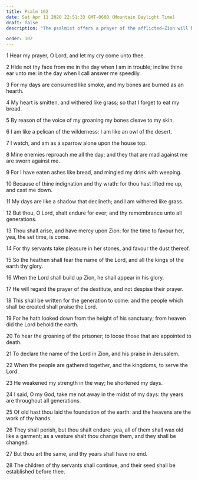 ```yaml
---
title: Psalm 102
date: Sat Apr 11 2020 22:51:33 GMT-0600 (Mountain Daylight Time)
draft: false
description: "The psalmist offers a prayer of the afflicted—Zion will be built up when the Lord appears in His glory—Though the heaven and earth perish, the Lord who created them will endure forever."

order: 102
---
```

    
1 Hear my prayer, O Lord, and let my cry come unto thee.

2 Hide not thy face from me in the day when I am in trouble; incline thine ear unto me: in the day when I call answer me speedily.

3 For my days are consumed like smoke, and my bones are burned as an hearth.

4 My heart is smitten, and withered like grass; so that I forget to eat my bread.

5 By reason of the voice of my groaning my bones cleave to my skin.

6 I am like a pelican of the wilderness: I am like an owl of the desert.

7 I watch, and am as a sparrow alone upon the house top.

8 Mine enemies reproach me all the day; and they that are mad against me are sworn against me.

9 For I have eaten ashes like bread, and mingled my drink with weeping.

10 Because of thine indignation and thy wrath: for thou hast lifted me up, and cast me down.

11 My days are like a shadow that declineth; and I am withered like grass.

12 But thou, O Lord, shalt endure for ever; and thy remembrance unto all generations.

13 Thou shalt arise, and have mercy upon Zion: for the time to favour her, yea, the set time, is come.

14 For thy servants take pleasure in her stones, and favour the dust thereof.

15 So the heathen shall fear the name of the Lord, and all the kings of the earth thy glory.

16 When the Lord shall build up Zion, he shall appear in his glory.

17 He will regard the prayer of the destitute, and not despise their prayer.

18 This shall be written for the generation to come: and the people which shall be created shall praise the Lord.

19 For he hath looked down from the height of his sanctuary; from heaven did the Lord behold the earth.

20 To hear the groaning of the prisoner; to loose those that are appointed to death.

21 To declare the name of the Lord in Zion, and his praise in Jerusalem.

22 When the people are gathered together, and the kingdoms, to serve the Lord.

23 He weakened my strength in the way; he shortened my days.

24 I said, O my God, take me not away in the midst of my days: thy years are throughout all generations.

25 Of old hast thou laid the foundation of the earth: and the heavens are the work of thy hands.

26 They shall perish, but thou shalt endure: yea, all of them shall wax old like a garment; as a vesture shalt thou change them, and they shall be changed.

27 But thou art the same, and thy years shall have no end.

28 The children of thy servants shall continue, and their seed shall be established before thee.
